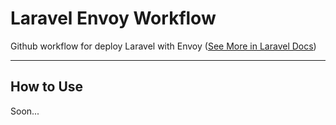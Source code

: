 # Laravel Envoy Workflow

Github workflow for deploy Laravel with Envoy ([See More in Laravel Docs](https://laravel.com/docs/8.x/envoy#introduction))

___

## How to Use

Soon...
